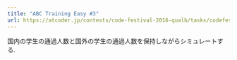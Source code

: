```yaml
---
title: "ABC Training Easy #3"
url: https://atcoder.jp/contests/code-festival-2016-qualb/tasks/codefestival_2016_qualB_b
---
```

国内の学生の通過人数と国外の学生の通過人数を保持しながらシミュレートする.
